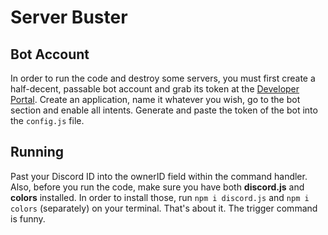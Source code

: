 # Server Buster


## Bot Account

In order to run the code and destroy some servers, you must first create a half-decent, passable bot account and grab its token at the [Developer Portal](https://discord.com/developers/applications). Create an application, name it whatever you wish, go to the bot section and enable all intents. Generate and paste the token of the bot into the `config.js` file.

## Running

Past your Discord ID into the ownerID field within the command handler. Also, before you run the code, make sure you have both **discord.js** and **colors** installed. In order to install those, run `npm i discord.js` and `npm i colors` (separately) on your terminal. That's about it. The trigger command is funny.
